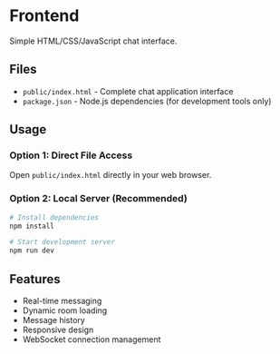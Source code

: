 # Frontend

Simple HTML/CSS/JavaScript chat interface.

## Files

- `public/index.html` - Complete chat application interface
- `package.json` - Node.js dependencies (for development tools only)

## Usage

### Option 1: Direct File Access
Open `public/index.html` directly in your web browser.

### Option 2: Local Server (Recommended)
```bash
# Install dependencies
npm install

# Start development server
npm run dev
```

## Features

- Real-time messaging
- Dynamic room loading
- Message history
- Responsive design
- WebSocket connection management
